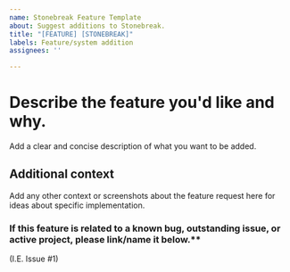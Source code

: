 ```yaml
---
name: Stonebreak Feature Template
about: Suggest additions to Stonebreak.
title: "[FEATURE] [STONEBREAK]"
labels: Feature/system addition
assignees: ''

---
```


# Describe the feature you'd like and why.
Add a clear and concise description of what you want to be added.

## Additional context
Add any other context or screenshots about the feature request here for ideas about specific implementation.

### If this feature is related to a known bug, outstanding issue, or active project, please link/name it below.**
(I.E. Issue #1)
